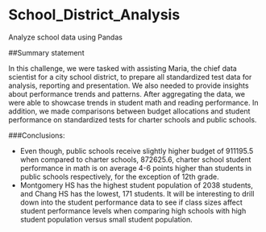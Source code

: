 # School_District_Analysis
Analyze school data using Pandas

##Summary statement

In this challenge, we were tasked with assisting Maria, the chief data scientist for a city school district, to prepare all standardized test data for analysis, reporting and presentation. We also needed to provide insights about performance trends and patterns. After aggregating the data, we were able to showcase trends in student math and reading performance. In addition, we made comparisons between budget allocations and student performance on standardized tests for charter schools and public schools. 

###Conclusions:

 - Even though, public schools receive slightly higher budget of 911195.5 when compared to charter schools, 872625.6, charter school student performance in math is on average 4-6 points higher than students in public schools respectively, for the exception of 12th grade. 
 - Montgomery HS has the highest student population of 2038 students, and Chang HS has the lowest, 171 students. It will be interesting to drill down into the student performance data to see if class sizes affect student performance levels when comparing high schools with high student population versus small student population. 
